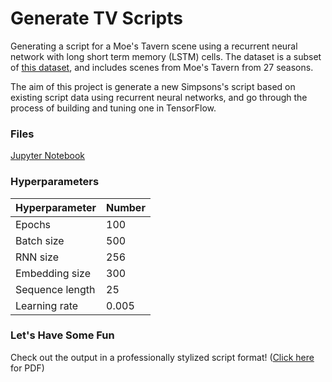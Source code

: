# Generate TV Scripts

Generating a script for a Moe's Tavern scene using a recurrent neural network with long short term memory (LSTM) cells. The dataset is a subset of [this dataset](https://www.kaggle.com/wcukierski/the-simpsons-by-the-data), and includes scenes from Moe's Tavern from 27 seasons.

The aim of this project is generate a new Simpsons's script based on existing script data using recurrent neural networks, and go through the process of building and tuning one in TensorFlow.

### Files

[Jupyter Notebook](https://github.com/hparik11/Generate_TV_Scripts/blob/master/tv_script_generation.ipynb)

### Hyperparameters

Hyperparameter  | Number |
--------------- | ------ |
Epochs          | 100     |
Batch size      | 500    |
RNN size        | 256    |
Embedding size  | 300      |
Sequence length | 25     |
Learning rate   | 0.005  |


### Let's Have Some Fun

Check out the output in a professionally stylized script format! ([Click here](https://github.com/nehal96/Simpsons-Script-Generation/blob/master/Simpson's%20Script%20-%20Queen's%20Elizabeth.pdf) for PDF)
